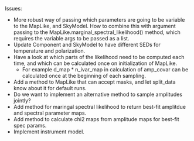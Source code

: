Issues:

- More robust way of passing which parameters are going to be variable to the
MapLike, and SkyModel. How to combine this with argument passing to the
MapLike.marginal_spectral_likelihood() method, which requires the variable
args to be passed as a list.
- Update Component and SkyModel to have different SEDs for temperature and
polarization.
- Have a look at which parts of the likelihood need to be computed each time,
and which can be calculated once on initialization of MapLike.
  - For example d_map * n_ivar_map in calculation of amp_covar can be calculated
    once at the beginning of each sampling.
- Add a method to MapLike that can accept masks, and let split_data know about
it for default runs.
- Do we want to implement an alternative method to sample amplitudes jointly?
- Add method for maringal spectral likelihood to return best-fit amplitdue and
spectral parameter maps.
- Add method to calculate chi2 maps from amplitude maps for best-fit spec
params.
- Implement instrument model.
